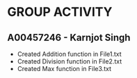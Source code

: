 # GROUP ACTIVITY

## A00457246 - Karnjot Singh
+ Created Addition function in File1.txt
+ Created Division function in File2.txt
+ Created Max function in File3.txt
